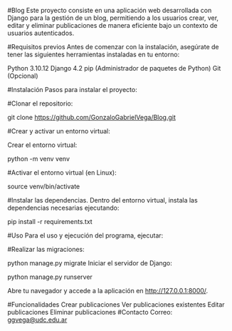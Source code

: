   #Blog
Este proyecto consiste en una aplicación web desarrollada con Django para la gestión de un blog, permitiendo a los usuarios crear, ver, editar y eliminar publicaciones de manera eficiente bajo un contexto de usuarios autenticados.

  #Requisitos previos
Antes de comenzar con la instalación, asegúrate de tener las siguientes herramientas instaladas en tu entorno:

Python 3.10.12
Django 4.2
pip (Administrador de paquetes de Python)
Git (Opcional)

  #Instalación
Pasos para instalar el proyecto:

  #Clonar el repositorio:

git clone https://github.com/GonzaloGabrielVega/Blog.git

  #Crear y activar un entorno virtual:

Crear el entorno virtual:

python -m venv venv

  #Activar el entorno virtual (en Linux):

source venv/bin/activate

  #Instalar las dependencias. Dentro del entorno virtual, instala las dependencias necesarias ejecutando:


pip install -r requirements.txt

  #Uso
Para el uso y ejecución del programa, ejecutar:

#Realizar las migraciones:

python manage.py migrate
Iniciar el servidor de Django:

python manage.py runserver

Abre tu navegador y accede a la aplicación en http://127.0.0.1:8000/.

  #Funcionalidades
Crear publicaciones
Ver publicaciones existentes
Editar publicaciones
Eliminar publicaciones
  #Contacto
Correo: ggvega@udc.edu.ar

